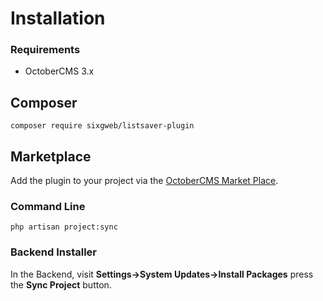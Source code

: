 # Installation

### Requirements
- OctoberCMS 3.x

## Composer
```
composer require sixgweb/listsaver-plugin
```

## Marketplace

Add the plugin to your project via the [OctoberCMS Market Place](https://octobercms.com/plugin/sixgweb-listsaver).

### Command Line

```
php artisan project:sync
```

### Backend Installer

In the Backend, visit **Settings->System Updates->Install Packages** press the **Sync Project** button.
